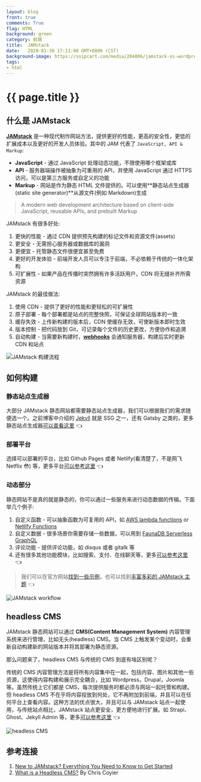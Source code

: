 ```yaml
---
layout: blog
front: true
comments: True
flag: HTML
background: green
category: 前端
title:  JAMstack
date:   2020-01-30 17:11:00 GMT+0800 (CST)
background-image: https://snipcart.com/media/204006/jamstack-vs-wordpress-1.png
tags:
- html
---
```

# {{ page.title }}

## 什么是 JAMstack

[**JAMstack**](https://jamstack.wtf/#meaning) 是一种现代制作网站方法，提供更好的性能，更高的安全性，更低的扩展成本以及更好的开发人员体验。其中的 JAM 代表了 `JavaScript, API & Markup`:

* **JavaScript** - 通过 JavaScript 处理动态功能，不限使用哪个框架或库
* **API** - 服务器端操作被抽象为可重用的 API，并使用 JavaScript 通过 HTTPS 访问，可以是第三方服务或自定义的功能
* **Markup** - 网站是作为静态 HTML 文件提供的。可以使用**静态站点生成器(static site generator)**从源文件(例如 Markdown)生成

> A modern web development architecture based on client-side JavaScript, reusable APIs, and prebuilt Markup

JAMstack 有很多好处:

1. 更快的性能 - 通过 CDN 提供预先构建的标记文件和资源文件(assets)
2. 更安全 - 无需担心服务器或数据库的漏洞
3. 更便宜 - 托管静态文件很便宜甚至免费
4. 更好的开发体验 - 前端开发人员可以专注于前端，不必依赖于传统的一体化架构
5. 可扩展性 - 如果产品在传播时突然拥有许多活跃用户，CDN 将无缝补齐所需资源

JAMstack 的最佳做法:

1. 使用 CDN - 提供了更好的性能和更轻松的可扩展性
2. 原子部署 - 每个部署都是站点的完整快照，可保证全球网站版本的一致
3. 缓存失效 - 上传新构建的版本后，CDN 使缓存无效，可使新版本即时生效
4. 版本控制 - 把代码放到 Git，可记录每个文件的历史更改，方便协作和追溯
5. 自动构建 - 当需要新构建时，[**webhooks**](https://zh.wikipedia.org/zh-hans/网络钩子) 会通知服务器，构建后实时更新 CDN 和站点

![JAMstack 构建流程](https://1024.com/uploads/editor/11/jnal1ipd7z7q.jpeg)

## 如何构建

### 静态站点生成器

大部分 JAMstack 静态网站都需要静态站点生成器，我们可以根据我们的需求随便选一个。之前博客中介绍的 [Jekyll]( {{site.url}}/2019/10/10/github-pages.html#jekyll ) 就是 SSG 之一，还有 Gatsby 之类的，更多静态站点生成器[可以查看这里](https://www.staticgen.com) 👈

### 部署平台

选择可以部署的平台，比如 Github Pages 或者 Netlify(看清楚了，不是网飞 Netflix 😳) 等，更多平台[可以参考这里](https://www.thenewdynamic.org/tools/hosting-deployment/) 👈

### 动态部分

静态网站不是真的就是静态的，你可以通过一些服务来进行动态数据的传输。下面举几个例子:

1. 自定义函数 - 可以抽象函数为可复用的 API，如 [AWS lambda functions](https://aws.amazon.com/lambda/features/) or [Netlify Functions](https://functions.netlify.com/examples/)
2. 自定义数据 - 很多场景你需要存储一些数据，可以用到 [FaunaDB Serverless GraphQL](https://fauna.com)
3. 评论功能 - 提供评论功能，如 disqus 或者 gitalk 等
4. 还有很多其他功能模块，比如搜索、支付、在线聊天等，更多[可以参考这里](https://github.com/agarrharr/awesome-static-website-services#e-commerce) 👈

> 我们可以在官方网站[找到一些示例](https://jamstack.org/examples/)，也可以找到[丰富多彩的 JAMstack 主题](https://jamstackthemes.dev) 👈

![JAMstack workflow](https://snipcart.com/media/204006/jamstack-vs-wordpress-1.png)

## headless CMS

JAMstack 静态网站可以通过 **CMS(Content Management System)** 内容管理系统来进行管理，比如无头(headless) CMS。当 CMS 上触发某个变动时，会重新自动构建新的网站版本并将其部署为静态资源。

那么问题来了，headless CMS 与传统的 CMS 到底有啥区别呢？

传统的 CMS 内容管理方法是将所有内容集中在一起，包括内容、图片和其他一些资源，这使得内容构建和展示完全耦合，比如 Wordpress，Drupal，Joomla 等。虽然传统上它们都是 CMS，每次提供服务时都必须与网站一起托管和构建。但 headless CMS 不在乎将内容投放到何处，它不再附加到前端，并且可以在任何平台上查看内容。这种方法的优点很大，并且可以与 JAMstack 站点一起使用，与传统站点相比，JAMstack 站点更安全，更方便地进行扩展。如 Strapi、Ghost、Jekyll Admin 等，更多[可以参考这里](https://headlesscms.org) 👈

![headless CMS](https://css-tricks.com/wp-content/uploads/2016/03/headless.svg)

## 参考连接

1. [New to JAMstack? Everything You Need to Know to Get Started](https://snipcart.com/blog/jamstack)
2. [What is a Headless CMS?](https://css-tricks.com/what-is-a-headless-cms/) By Chris Coyier
